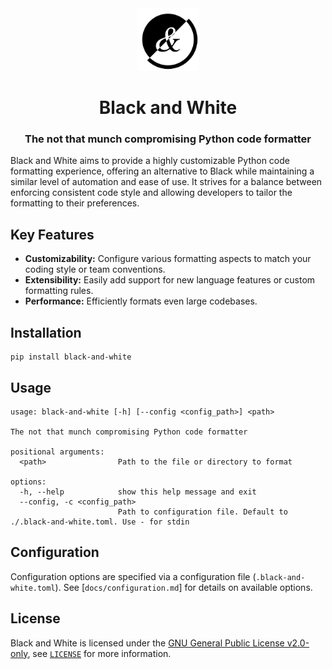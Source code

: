 <div align="center">
	<img src="./logo.svg" alt="Black and White logo" width="100">
	<h1>Black and White</h1>
	<h3>The not that munch compromising Python code formatter</h3>
</div>

Black and White aims to provide a highly customizable Python code formatting
experience, offering an alternative to Black while maintaining a similar level
of automation and ease of use.  It strives for a balance between enforcing
consistent code style and allowing developers to tailor the formatting to their preferences.

## Key Features

* **Customizability:**  Configure various formatting aspects to match your coding
  style or team conventions.
* **Extensibility:** Easily add support for new language features or custom
  formatting rules.
* **Performance:**  Efficiently formats even large codebases.

## Installation

```shell
pip install black-and-white
```

## Usage

```shell
usage: black-and-white [-h] [--config <config_path>] <path>

The not that munch compromising Python code formatter

positional arguments:
  <path>                Path to the file or directory to format

options:
  -h, --help            show this help message and exit
  --config, -c <config_path>
                        Path to configuration file. Default to ./.black-and-white.toml. Use - for stdin
```

## Configuration

Configuration options are specified via a configuration file (`.black-and-white.toml`).
See [`docs/configuration.md`] for details on available options.

## License

Black and White is licensed under the [GNU General Public License v2.0-only](https://www.gnu.org/licenses/gpl-2.0),
see [`LICENSE`](./LICENSE) for more information.
